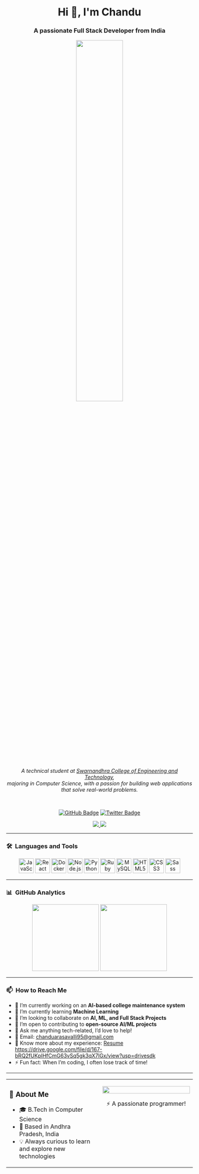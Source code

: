 <h1 align="center">Hi 👋, I'm Chandu</h1>
<h3 align="center">A passionate Full Stack Developer from India</h3>

<p align="center">
  <img src="https://media.giphy.com/media/SWoSkN6DxTszqIKEqv/giphy.gif" width="50%">
</p>

<p align="center">
  <em>
    A technical student at <a href="https://www.swarnandhra.ac.in/">Swarnandhra College of Engineering and Technology</a>,<br>
    majoring in Computer Science, with a passion for building web applications that solve real-world problems.
  </em>
</p>

<br>

<p align="center">
  <a href="https://github.com/Prograto"><img src="https://img.shields.io/github/followers/Prograto?label=follow&style=social" alt="GitHub Badge"></a>
  <a href="https://twitter.com/chanduprograto"><img src="https://img.shields.io/twitter/follow/chanduprograto?label=Follow&style=social" alt="Twitter Badge"></a>
</p>

<p align="center">
  <a href="mailto:chanduarasavalli95@gmail.com">
    <img src="https://img.shields.io/badge/Email-D14836?style=for-the-badge&logo=gmail&logoColor=white" />
  </a>
  <a href="https://www.linkedin.com/in/chandu-smart-techtuts/">
    <img src="https://img.shields.io/badge/LinkedIn-%230077B5.svg?style=for-the-badge&logo=linkedin&logoColor=white"/>
  </a>
</p>

---

### 🛠 &nbsp;Languages and Tools

<p align="center">
  <img src="https://cdn.jsdelivr.net/gh/devicons/devicon/icons/javascript/javascript-original.svg" alt="JavaScript" width="40" height="40"/>
  <img src="https://cdn.jsdelivr.net/gh/devicons/devicon/icons/react/react-original.svg" alt="React" width="40" height="40"/>
  <img src="https://cdn.jsdelivr.net/gh/devicons/devicon/icons/docker/docker-original.svg" alt="Docker" width="40" height="40"/>
  <img src="https://cdn.jsdelivr.net/gh/devicons/devicon/icons/nodejs/nodejs-original.svg" alt="Node.js" width="40" height="40"/>
  <img src="https://cdn.jsdelivr.net/gh/devicons/devicon/icons/python/python-original.svg" alt="Python" width="40" height="40"/>
  <img src="https://cdn.jsdelivr.net/gh/devicons/devicon/icons/java/java-original.svg" alt="Ruby" width="40" height="40"/>
  <img src="https://cdn.jsdelivr.net/gh/devicons/devicon/icons/mysql/mysql-original.svg" alt="MySQL" width="40" height="40"/>
  <img src="https://cdn.jsdelivr.net/gh/devicons/devicon/icons/html5/html5-original.svg" alt="HTML5" width="40" height="40"/>
  <img src="https://cdn.jsdelivr.net/gh/devicons/devicon/icons/css3/css3-original.svg" alt="CSS3" width="40" height="40"/>
  <img src="https://cdn.jsdelivr.net/gh/devicons/devicon/icons/sass/sass-original.svg" alt="Sass" width="40" height="40"/>
</p>

---

### 📊 &nbsp;GitHub Analytics

<p align="center">
  <img height="180em" src="https://github-readme-stats.vercel.app/api?username=Prograto&show_icons=true&hide_border=true&count_private=true&include_all_commits=true" />
  <img height="180em" src="https://github-readme-stats.vercel.app/api/top-langs/?username=Prograto&exclude_repo=github-readme-stats,Prograto.github.io&layout=compact&hide_border=true"/>
</p>

---

### 📫 &nbsp;How to Reach Me

- 🔭 I’m currently working on an **AI-based college maintenance system**
- 🌱 I’m currently learning **Machine Learning**
- 👯 I’m looking to collaborate on **AI, ML, and Full Stack Projects**
- 🤝 I’m open to contributing to **open-source AI/ML projects**
- 💬 Ask me anything tech-related, I’d love to help!
- 📧 Email: chanduarasavalli95@gmail.com
- 📄 Know more about my experience: [Resume](#) https://drive.google.com/file/d/167-bRQ2fUKpIHfCmG63vSq5gk3qX7lGx/view?usp=drivesdk
- ⚡ Fun fact: When I’m coding, I often lose track of time!

---

<table>
  <tr>
    <td valign="top" width="50%">
      <h3>🚀 About Me</h3>
      <ul>
        <li>🎓 B.Tech in Computer Science</li>
        <li>📍 Based in Andhra Pradesh, India</li>
        <li>💡 Always curious to learn and explore new technologies</li>
      </ul>
    </td>
    <td valign="top" width="50%">
      <p align="center">
        <img src="https://media.giphy.com/media/IpeYSEZshTefe/giphy.gif" width="100%">
      </p>
      <p align="center">⚡ A passionate programmer!</p>
    </td>
  </tr>
</table>
